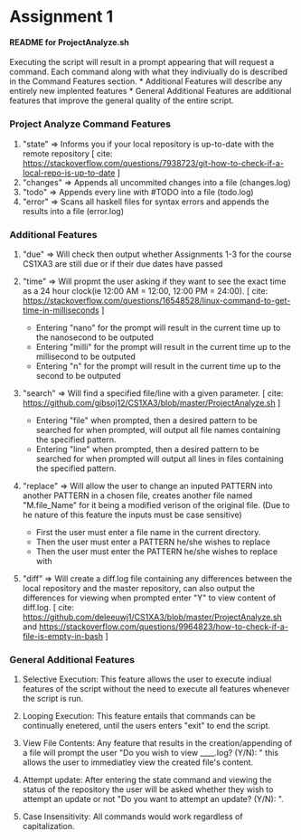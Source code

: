 # Assignment 1

#### README for ProjectAnalyze.sh 
Executing the script will result in a prompt appearing that will request a command. Each command along with what they indiviually do is described in the Command Features section.
	* Additional Features will describe any entirely new implented features
	* General Additional Features are additional features that improve the general quality of the entire script.

### Project Analyze Command Features
1. "state" => Informs you if your local repository is up-to-date with the remote repository [ cite: https://stackoverflow.com/questions/7938723/git-how-to-check-if-a-local-repo-is-up-to-date ]
2. "changes" => Appends all uncommited changes into a file (changes.log)
3. "todo" => Appends every line with #TODO into a file (todo.log)
4. "error" => Scans all haskell files for syntax errors and appends the results into a file (error.log)

### Additional Features
1. "due" => Will check then output whether Assignments 1-3 for the course CS1XA3 are still due or if their due dates have passed

2. "time" => Will propmt the user asking if they want to see the exact time as a 24 hour clock(ie 12:00 AM = 12:00, 12:00 PM = 24:00). [ cite: https://stackoverflow.com/questions/16548528/linux-command-to-get-time-in-milliseconds ]
	* Entering "nano" for the prompt will result in the current time up to the nanosecond to be outputed
	* Entering "milli" for the prompt will result in the current time up to the millisecond to be outputed
	* Entering "n" for the prompt will result in the current time up to the second to be outputed

3. "search" => Will find a specified file/line with a given parameter. [ cite: https://github.com/gibsoj12/CS1XA3/blob/master/ProjectAnalyze.sh ] 
	* Entering "file" when prompted, then a desired pattern to be searched for when prompted, will output all file names containing the specified pattern.
	* Entering "line" when prompted, then a desired pattern to be searched for when prompted will output all lines in files containing the specified pattern.

4. "replace" => Will allow the user to change an inputed PATTERN into another PATTERN in a chosen file, creates another file named "M.file_Name" for it being a modified verison of the original file. (Due to he nature of this feature the inputs must be case sensitive)
	* First the user must enter a file name in the current directory.
	* Then the user must enter a PATTERN he/she wishes to replace
	* Then the user must enter the PATTERN he/she wishes to replace with

5. "diff" => Will create a diff.log file containing any differences between the local repository and the master repository, can also output the differences for viewing when prompted enter "Y" to view content of diff.log. [ cite: https://github.com/deleeuwj1/CS1XA3/blob/master/ProjectAnalyze.sh and https://stackoverflow.com/questions/9964823/how-to-check-if-a-file-is-empty-in-bash ]

### General Additional Features
1. Selective Execution:
	This feature allows the user to execute indiual features of the script without the need to execute all features whenever the script is run. 

2. Looping Execution:
	This feature entails that commands can be continually enetered, until the users enters "exit" to end the script.

3. View File Contents:
	Any feature that results in the creation/appending of a file will prompt the user "Do you wish to view ____.log? (Y/N): " this allows the user to immediatley view the created file's content.

4. Attempt update:
	After entering the state command and viewing the status of the repository the user will be asked whether they wish to attempt an update or not "Do you want to attempt an update? (Y/N): ". 

5. Case Insensitivity:
	All commands would work regardless of capitalization. 
